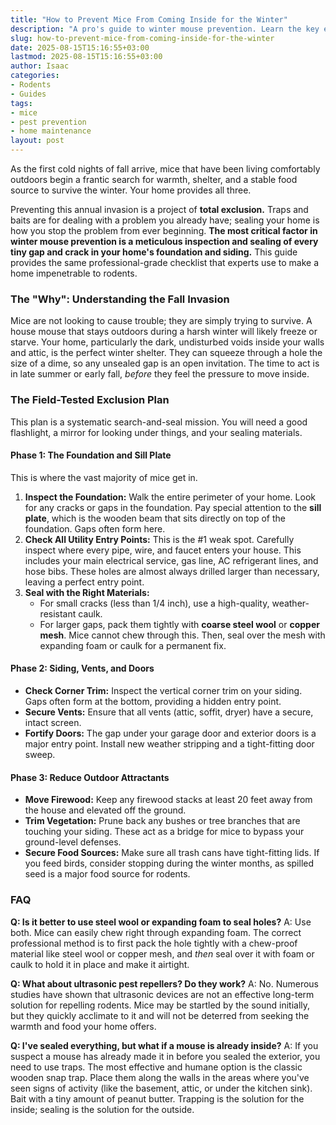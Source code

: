 ```yaml
---
title: "How to Prevent Mice From Coming Inside for the Winter"
description: "A pro's guide to winter mouse prevention. Learn the key entry points you must seal before the cold weather hits and the most effective methods to keep your home rodent-free."
slug: how-to-prevent-mice-from-coming-inside-for-the-winter
date: 2025-08-15T15:16:55+03:00
lastmod: 2025-08-15T15:16:55+03:00
author: Isaac
categories:
- Rodents
- Guides
tags:
- mice
- pest prevention
- home maintenance
layout: post
---
```

As the first cold nights of fall arrive, mice that have been living comfortably outdoors begin a frantic search for warmth, shelter, and a stable food source to survive the winter. Your home provides all three.

Preventing this annual invasion is a project of **total exclusion.** Traps and baits are for dealing with a problem you already have; sealing your home is how you stop the problem from ever beginning. **The most critical factor in winter mouse prevention is a meticulous inspection and sealing of every tiny gap and crack in your home's foundation and siding.** This guide provides the same professional-grade checklist that experts use to make a home impenetrable to rodents.

### The "Why": Understanding the Fall Invasion

Mice are not looking to cause trouble; they are simply trying to survive. A house mouse that stays outdoors during a harsh winter will likely freeze or starve. Your home, particularly the dark, undisturbed voids inside your walls and attic, is the perfect winter shelter. They can squeeze through a hole the size of a dime, so any unsealed gap is an open invitation. The time to act is in late summer or early fall, *before* they feel the pressure to move inside.

### The Field-Tested Exclusion Plan

This plan is a systematic search-and-seal mission. You will need a good flashlight, a mirror for looking under things, and your sealing materials.

#### Phase 1: The Foundation and Sill Plate

This is where the vast majority of mice get in.

1.  **Inspect the Foundation:** Walk the entire perimeter of your home. Look for any cracks or gaps in the foundation. Pay special attention to the **sill plate**, which is the wooden beam that sits directly on top of the foundation. Gaps often form here.
2.  **Check All Utility Entry Points:** This is the #1 weak spot. Carefully inspect where every pipe, wire, and faucet enters your house. This includes your main electrical service, gas line, AC refrigerant lines, and hose bibs. These holes are almost always drilled larger than necessary, leaving a perfect entry point.
3.  **Seal with the Right Materials:**
    *   For small cracks (less than 1/4 inch), use a high-quality, weather-resistant caulk.
    *   For larger gaps, pack them tightly with **coarse steel wool** or **copper mesh**. Mice cannot chew through this. Then, seal over the mesh with expanding foam or caulk for a permanent fix.

#### Phase 2: Siding, Vents, and Doors

*   **Check Corner Trim:** Inspect the vertical corner trim on your siding. Gaps often form at the bottom, providing a hidden entry point.
*   **Secure Vents:** Ensure that all vents (attic, soffit, dryer) have a secure, intact screen.
*   **Fortify Doors:** The gap under your garage door and exterior doors is a major entry point. Install new weather stripping and a tight-fitting door sweep.

#### Phase 3: Reduce Outdoor Attractants

*   **Move Firewood:** Keep any firewood stacks at least 20 feet away from the house and elevated off the ground.
*   **Trim Vegetation:** Prune back any bushes or tree branches that are touching your siding. These act as a bridge for mice to bypass your ground-level defenses.
*   **Secure Food Sources:** Make sure all trash cans have tight-fitting lids. If you feed birds, consider stopping during the winter months, as spilled seed is a major food source for rodents.

### FAQ

**Q: Is it better to use steel wool or expanding foam to seal holes?**
A: Use both. Mice can easily chew right through expanding foam. The correct professional method is to first pack the hole tightly with a chew-proof material like steel wool or copper mesh, and *then* seal over it with foam or caulk to hold it in place and make it airtight.

**Q: What about ultrasonic pest repellers? Do they work?**
A: No. Numerous studies have shown that ultrasonic devices are not an effective long-term solution for repelling rodents. Mice may be startled by the sound initially, but they quickly acclimate to it and will not be deterred from seeking the warmth and food your home offers.

**Q: I've sealed everything, but what if a mouse is already inside?**
A: If you suspect a mouse has already made it in before you sealed the exterior, you need to use traps. The most effective and humane option is the classic wooden snap trap. Place them along the walls in the areas where you've seen signs of activity (like the basement, attic, or under the kitchen sink). Bait with a tiny amount of peanut butter. Trapping is the solution for the inside; sealing is the solution for the outside.
